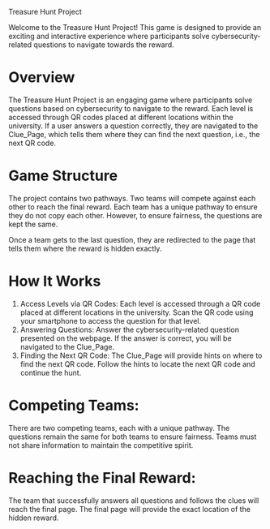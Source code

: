 Treasure Hunt Project

Welcome to the Treasure Hunt Project! This game is designed to provide an exciting and interactive experience where participants solve cybersecurity-related questions to navigate towards the reward.

# Overview
The Treasure Hunt Project is an engaging game where participants solve questions based on cybersecurity to navigate to the reward. Each level is accessed through QR codes placed at different locations within the university.
If a user answers a question correctly, they are navigated to the Clue_Page, which tells them where they can find the next question, i.e., the next QR code.

# Game Structure
The project contains two pathways. Two teams will compete against each other to reach the final reward. Each team has a unique pathway to ensure they do not copy each other. However, to ensure fairness, the questions are kept the same.

Once a team gets to the last question, they are redirected to the page that tells them where the reward is hidden exactly.

# How It Works
1. Access Levels via QR Codes:
Each level is accessed through a QR code placed at different locations in the university.
Scan the QR code using your smartphone to access the question for that level.
 2.  Answering Questions:
Answer the cybersecurity-related question presented on the webpage.
If the answer is correct, you will be navigated to the Clue_Page.
3.  Finding the Next QR Code:
The Clue_Page will provide hints on where to find the next QR code.
Follow the hints to locate the next QR code and continue the hunt.

# Competing Teams:

There are two competing teams, each with a unique pathway.
The questions remain the same for both teams to ensure fairness.
Teams must not share information to maintain the competitive spirit.

# Reaching the Final Reward:

The team that successfully answers all questions and follows the clues will reach the final page.
The final page will provide the exact location of the hidden reward.





